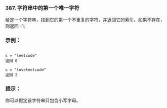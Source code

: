 ### 387. 字符串中的第一个唯一字符
给定一个字符串，找到它的第一个不重复的字符，并返回它的索引。如果不存在，则返回 -1。

 

### 示例：
```

s = "leetcode"
返回 0

s = "loveleetcode"
返回 2
``` 

### 提示：

你可以假定该字符串只包含小写字母。

